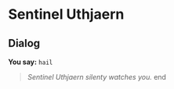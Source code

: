 # Sentinel Uthjaern
## Dialog

**You say:** `hail`



>*Sentinel Uthjaern silenty watches you.*
end
